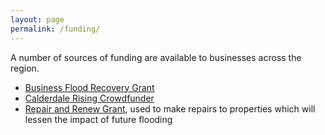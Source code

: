 ```yaml
---
layout: page
permalink: /funding/
---
```


A number of sources of funding are available to businesses across the region.


* [Business Flood Recovery Grant](/funding/business-flood-recovery-grant/)
* [Calderdale Rising Crowdfunder](/funding/calderdale-rising-crowdfund/)
* [Repair and Renew Grant](repair-and-renew-grant), used to make repairs to
  properties which will lessen the impact of future flooding
